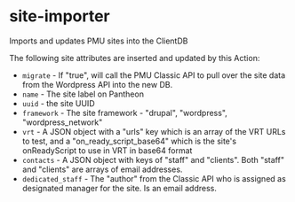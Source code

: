 # site-importer
Imports and updates PMU sites into the ClientDB

The following site attributes are inserted and updated by this Action:
- `migrate` - If "true", will call the PMU Classic API to pull over the site data from the Wordpress API into the new DB.
- `name` - The site label on Pantheon
- `uuid` - the site UUID
- `framework` - The site framework - "drupal", "wordpress", "wordpress_network"
- `vrt` - A JSON object with a "urls" key which is an array of the VRT URLs to test, and a "on_ready_script_base64" which is the site's onReadyScript to use in VRT in base64 format
- `contacts` - A JSON object with keys of "staff" and "clients". Both "staff" and "clients" are arrays of email addresses.
- `dedicated_staff` - The "author" from the Classic API who is assigned as designated manager for the site. Is an email address.

